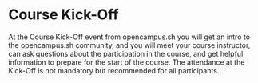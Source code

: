 # Course Kick-Off

At the Course Kick-Off event from opencampus.sh you will get an intro to the opencampus.sh community, and you will meet your course instructor, can ask questions about the participation in the course, and get helpful information to prepare for the start of the course. The attendance at the Kick-Off is not mandatory but recommended for all participants.
